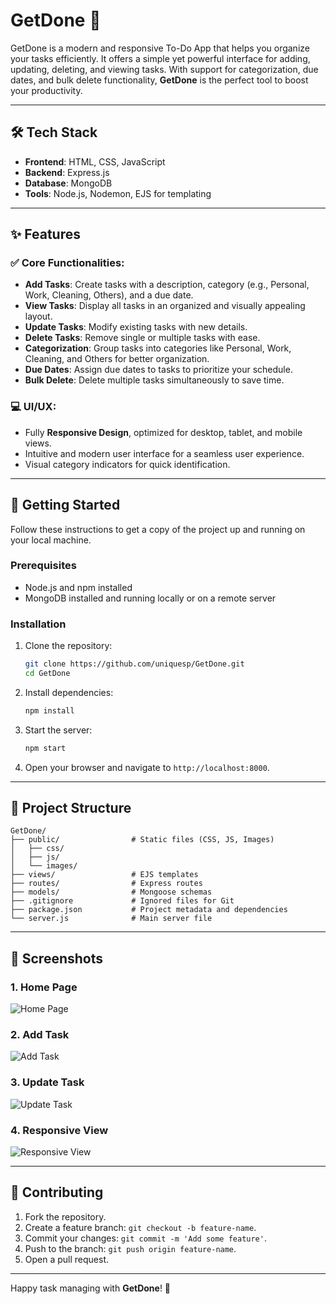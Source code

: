 # GetDone 📝

GetDone is a modern and responsive To-Do App that helps you organize your tasks efficiently. It offers a simple yet powerful interface for adding, updating, deleting, and viewing tasks. With support for categorization, due dates, and bulk delete functionality, **GetDone** is the perfect tool to boost your productivity.

---

## 🛠️ Tech Stack

- **Frontend**: HTML, CSS, JavaScript
- **Backend**: Express.js
- **Database**: MongoDB
- **Tools**: Node.js, Nodemon, EJS for templating

---

## ✨ Features

### ✅ Core Functionalities:
- **Add Tasks**: Create tasks with a description, category (e.g., Personal, Work, Cleaning, Others), and a due date.
- **View Tasks**: Display all tasks in an organized and visually appealing layout.
- **Update Tasks**: Modify existing tasks with new details.
- **Delete Tasks**: Remove single or multiple tasks with ease.
- **Categorization**: Group tasks into categories like Personal, Work, Cleaning, and Others for better organization.
- **Due Dates**: Assign due dates to tasks to prioritize your schedule.
- **Bulk Delete**: Delete multiple tasks simultaneously to save time.

### 💻 UI/UX:
- Fully **Responsive Design**, optimized for desktop, tablet, and mobile views.
- Intuitive and modern user interface for a seamless user experience.
- Visual category indicators for quick identification.

---

## 🚀 Getting Started

Follow these instructions to get a copy of the project up and running on your local machine.

### Prerequisites
- Node.js and npm installed
- MongoDB installed and running locally or on a remote server

### Installation
1. Clone the repository:
   ```bash
   git clone https://github.com/uniquesp/GetDone.git
   cd GetDone
   ```

2. Install dependencies:
   ```bash
   npm install
   ```

3. Start the server:
   ```bash
   npm start
   ```

4. Open your browser and navigate to `http://localhost:8000`.

---

## 📁 Project Structure

```plaintext
GetDone/
├── public/                # Static files (CSS, JS, Images)
│   ├── css/
│   ├── js/
│   └── images/
├── views/                 # EJS templates
├── routes/                # Express routes
├── models/                # Mongoose schemas
├── .gitignore             # Ignored files for Git
├── package.json           # Project metadata and dependencies
└── server.js              # Main server file
```

---

## 📸 Screenshots

### 1. Home Page
![Home Page](public/images/screenshots/homepage.png)

### 2. Add Task
![Add Task](public/images/screenshots/add_task.png)

### 3. Update Task
![Update Task](public/images/screenshots/update_task.png)

### 4. Responsive View
![Responsive View](public/images/screenshots/responsive_view.png)

---



## 🤝 Contributing

1. Fork the repository.
2. Create a feature branch: `git checkout -b feature-name`.
3. Commit your changes: `git commit -m 'Add some feature'`.
4. Push to the branch: `git push origin feature-name`.
5. Open a pull request.

---



Happy task managing with **GetDone**! 🚀
```
